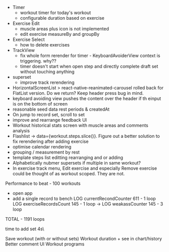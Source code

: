 - Timer
  - workout timer for today's workout
  - configurable duration based on exercise
- Exercise Edit
  - muscle areas plus icon is not implemented
  - edit exercise measureBy and groupBy
- Exercise Select
  - how to delete exercises
- TrackView
  - fix whole form rerender for timer - KeyboardAvoiderView context is triggering. why??
  - timer doesn't start when open step and directly complete draft set without touching anything
- superset
  - improve track rerendering
- HorizontalScreenList > react-native-reanimated-carousel rolled back for FlatList version. Do we return? Keep header press bug in mind.
- keyboard avoiding view pushes the content over the header if th einput is on the bottom of screen
- reasonable seed data rest periods & createdAt
- On jump to record set, scroll to set
- improve and rearrange feedback UI
- Workout historical stats screen with muscle areas and comments analysis
- Flashlist -> data={workout.steps.slice()}. Figure out a better solution to fix rerendering after adding exercise
- optimise calendar rendering
- grouping / measurement by rest
- template steps list editting rearranging and or adding
- Alphabetically nubmer supersets if multiple in same workout?
- In exercise track menu, Edit exercise and especially Remove exercise could be thought of as workout scoped. They are not.

Performance to beat -
100 workouts

- open app
- add a single record to bench
  LOG currentRecondCounter 611 - 1 loop
  LOG exerciseRecordsCount 145 - 1 loop
  -> LOG weakassCounter 145 - 3 loop

TOTAL - 1191 loops

time to add set 4s\

Save workout (with or without sets)
Workout duration + see in chart/history
Better comment UI
Workout programs
